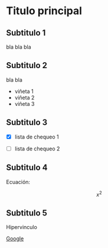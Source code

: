 # Titulo principal

## Subtitulo 1

bla bla bla

## Subtitulo 2

bla bla

* viñeta 1
* viñeta 2
* viñeta 3

## Subtitulo 3

- [X] lista de chequeo 1

- [ ] lista de chequeo 2

## Subtitulo 4

Ecuación:

$$ x^2 $$

## Subtitulo 5

Hipervinculo 

[Google](https://google.com)
